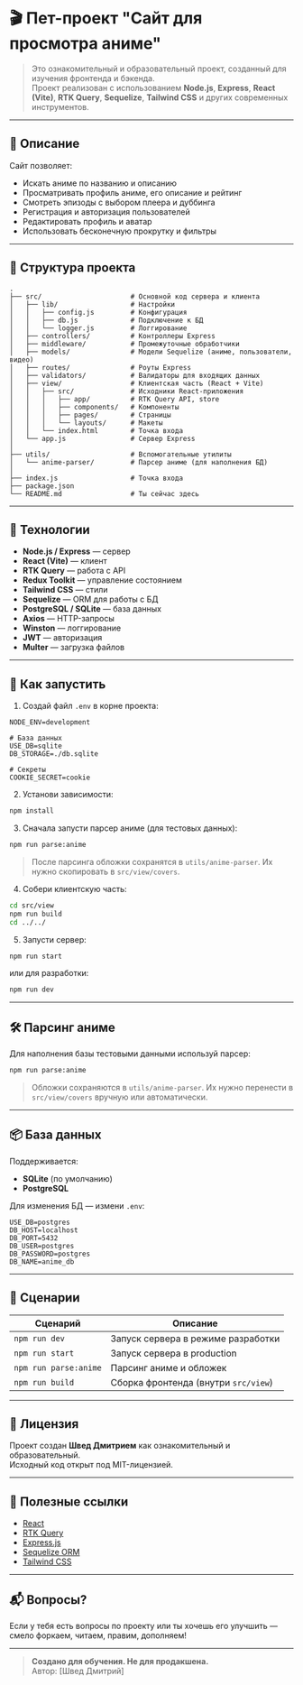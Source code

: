 # 🎬 Пет-проект "Сайт для просмотра аниме"

> Это ознакомительный и образовательный проект, созданный для изучения фронтенда и бэкенда.  
> Проект реализован с использованием **Node.js**, **Express**, **React (Vite)**, **RTK Query**, **Sequelize**, **Tailwind CSS** и других современных инструментов.

---

## 🧾 Описание

Сайт позволяет:

- Искать аниме по названию и описанию
- Просматривать профиль аниме, его описание и рейтинг
- Смотреть эпизоды с выбором плеера и дуббинга
- Регистрация и авторизация пользователей
- Редактировать профиль и аватар
- Использовать бесконечную прокрутку и фильтры

---

## 📁 Структура проекта

```
.
├── src/                      # Основной код сервера и клиента
│   ├── lib/                  # Настройки
│   │   ├── config.js         # Конфигурация
│   │   ├── db.js             # Подключение к БД
│   │   └── logger.js         # Логгирование
│   ├── controllers/          # Контроллеры Express
│   ├── middleware/           # Промежуточные обработчики
│   ├── models/               # Модели Sequelize (аниме, пользователи, видео)
│   ├── routes/               # Роуты Express
│   ├── validators/           # Валидаторы для входящих данных
│   ├── view/                 # Клиентская часть (React + Vite)
│   │   ├── src/              # Исходники React-приложения
│   │   │   ├── app/          # RTK Query API, store
│   │   │   ├── components/   # Компоненты
│   │   │   ├── pages/        # Страницы
│   │   │   └── layouts/      # Макеты
│   │   └── index.html        # Точка входа
│   └── app.js                # Сервер Express
│
├── utils/                    # Вспомогательные утилиты
│   └── anime-parser/         # Парсер аниме (для наполнения БД)
│
├── index.js                  # Точка входа
├── package.json
└── README.md                 # Ты сейчас здесь
```

---

## 🔧 Технологии

- **Node.js / Express** — сервер
- **React (Vite)** — клиент
- **RTK Query** — работа с API
- **Redux Toolkit** — управление состоянием
- **Tailwind CSS** — стили
- **Sequelize** — ORM для работы с БД
- **PostgreSQL / SQLite** — база данных
- **Axios** — HTTP-запросы
- **Winston** — логгирование
- **JWT** — авторизация
- **Multer** — загрузка файлов

---

## 🧪 Как запустить

1. Создай файл `.env` в корне проекта:

```env
NODE_ENV=development

# База данных
USE_DB=sqlite
DB_STORAGE=./db.sqlite

# Секреты
COOKIE_SECRET=cookie
```

2. Установи зависимости:

```bash
npm install
```

3. Сначала запусти парсер аниме (для тестовых данных):

```bash
npm run parse:anime
```

> После парсинга обложки сохранятся в `utils/anime-parser`. Их нужно скопировать в `src/view/covers`.

4. Собери клиентскую часть:

```bash
cd src/view
npm run build
cd ../../
```

5. Запусти сервер:

```bash
npm run start
```

или для разработки:

```bash
npm run dev
```

---

## 🛠 Парсинг аниме

Для наполнения базы тестовыми данными используй парсер:

```bash
npm run parse:anime
```

> Обложки сохраняются в `utils/anime-parser`. Их нужно перенести в `src/view/covers` вручную или автоматически.

---

## 📦 База данных

Поддерживается:

- **SQLite** (по умолчанию)
- **PostgreSQL**

Для изменения БД — измени `.env`:

```env
USE_DB=postgres
DB_HOST=localhost
DB_PORT=5432
DB_USER=postgres
DB_PASSWORD=postgres
DB_NAME=anime_db
```

---

## 📝 Сценарии

| Сценарий                  | Описание                                 |
|--------------------------|------------------------------------------|
| `npm run dev`            | Запуск сервера в режиме разработки       |
| `npm run start`          | Запуск сервера в production              |
| `npm run parse:anime`   | Парсинг аниме и обложек                  |
| `npm run build`          | Сборка фронтенда (внутри `src/view`)     |
---

## 📝 Лицензия

Проект создан **Швед Дмитрием** как ознакомительный и образовательный.  
Исходный код открыт под MIT-лицензией.

---

## 📌 Полезные ссылки

- [React](https://reactjs.org)
- [RTK Query](https://redux-toolkit.js.org/rtk-query)
- [Express.js](https://expressjs.com)
- [Sequelize ORM](https://sequelize.org)
- [Tailwind CSS](https://tailwindcss.com)

---

## 📬 Вопросы?

Если у тебя есть вопросы по проекту или ты хочешь его улучшить — смело форкаем, читаем, правим, дополняем!

---

> **Создано для обучения. Не для продакшена.**  
> Автор: [Швед Дмитрий]
